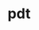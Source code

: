 ---
title: "pdt"
layout: cache
categories: [package, develop-2024-01-28]
meta: {"versions": ["3.25.2"], "compilers": ["cce@=15.0.1", "gcc@=10.3.0", "gcc@=11.4.0", "gcc@=9.4.0"], "oss": ["rhel8", "sle_hpc15", "ubuntu20.04", "ubuntu22.04"], "platforms": ["linux"], "targets": ["neoverse_v1", "neoverse_v2", "ppc64le", "x86_64_v3", "x86_64_v4", "zen4"], "stacks": ["e4s", "e4s-cray-rhel", "e4s-cray-sles", "e4s-neoverse-v2", "e4s-neoverse_v1", "e4s-power", "e4s-rocm-external", "root"], "num_specs": 6, "num_specs_by_stack": {"root": 6, "e4s-cray-rhel": 1, "e4s-cray-sles": 1, "e4s-neoverse_v1": 1, "e4s-power": 1, "e4s-rocm-external": 1, "e4s": 1, "e4s-neoverse-v2": 1}}
spec_details: [{"hash": "ioyyd45bbghwyuax5kb5hsedsb2evxw5", "compiler": "cce@=15.0.1", "versions": ["3.25.2"], "os": "rhel8", "platform": "linux", "target": "zen4", "variants": ["build_system=autotools", "patches=113fca0", "~pic"], "stacks": ["root", "e4s-cray-rhel"], "size": "-", "tarball": "https://binaries.spack.io/releases/develop-2024-01-28/build_cache/linux-rhel8-zen4/cce-15.0.1/pdt-3.25.2/linux-rhel8-zen4-cce-15.0.1-pdt-3.25.2-ioyyd45bbghwyuax5kb5hsedsb2evxw5.spack"}, {"hash": "yhajegssqprk4dxltlefwg7ljtvvqriv", "compiler": "gcc@=10.3.0", "versions": ["3.25.2"], "os": "sle_hpc15", "platform": "linux", "target": "x86_64_v4", "variants": ["build_system=autotools", "~pic"], "stacks": ["root", "e4s-cray-sles"], "size": "-", "tarball": "https://binaries.spack.io/releases/develop-2024-01-28/build_cache/linux-sle_hpc15-x86_64_v4/gcc-10.3.0/pdt-3.25.2/linux-sle_hpc15-x86_64_v4-gcc-10.3.0-pdt-3.25.2-yhajegssqprk4dxltlefwg7ljtvvqriv.spack"}, {"hash": "4m7zmbokwco23hrbllic7xzjd2z4z3c5", "compiler": "gcc@=11.4.0", "versions": ["3.25.2"], "os": "ubuntu20.04", "platform": "linux", "target": "neoverse_v1", "variants": ["build_system=autotools", "~pic"], "stacks": ["e4s-neoverse_v1", "root"], "size": "-", "tarball": "https://binaries.spack.io/releases/develop-2024-01-28/build_cache/linux-ubuntu20.04-neoverse_v1/gcc-11.4.0/pdt-3.25.2/linux-ubuntu20.04-neoverse_v1-gcc-11.4.0-pdt-3.25.2-4m7zmbokwco23hrbllic7xzjd2z4z3c5.spack"}, {"hash": "6hncbcwj66y2kuhxveheihmi7rtwkgc2", "compiler": "gcc@=9.4.0", "versions": ["3.25.2"], "os": "ubuntu20.04", "platform": "linux", "target": "ppc64le", "variants": ["build_system=autotools", "~pic"], "stacks": ["root", "e4s-power"], "size": "-", "tarball": "https://binaries.spack.io/releases/develop-2024-01-28/build_cache/linux-ubuntu20.04-ppc64le/gcc-9.4.0/pdt-3.25.2/linux-ubuntu20.04-ppc64le-gcc-9.4.0-pdt-3.25.2-6hncbcwj66y2kuhxveheihmi7rtwkgc2.spack"}, {"hash": "tpae46bpjvj2e6uzfffywwf7hjik464x", "compiler": "gcc@=11.4.0", "versions": ["3.25.2"], "os": "ubuntu20.04", "platform": "linux", "target": "x86_64_v3", "variants": ["build_system=autotools", "~pic"], "stacks": ["e4s-rocm-external", "root", "e4s"], "size": "-", "tarball": "https://binaries.spack.io/releases/develop-2024-01-28/build_cache/linux-ubuntu20.04-x86_64_v3/gcc-11.4.0/pdt-3.25.2/linux-ubuntu20.04-x86_64_v3-gcc-11.4.0-pdt-3.25.2-tpae46bpjvj2e6uzfffywwf7hjik464x.spack"}, {"hash": "y4flxk5dxrlt2m2sfkl5gujj2jxapk3k", "compiler": "gcc@=11.4.0", "versions": ["3.25.2"], "os": "ubuntu22.04", "platform": "linux", "target": "neoverse_v2", "variants": ["build_system=autotools", "~pic"], "stacks": ["e4s-neoverse-v2", "root"], "size": "-", "tarball": "https://binaries.spack.io/releases/develop-2024-01-28/build_cache/linux-ubuntu22.04-neoverse_v2/gcc-11.4.0/pdt-3.25.2/linux-ubuntu22.04-neoverse_v2-gcc-11.4.0-pdt-3.25.2-y4flxk5dxrlt2m2sfkl5gujj2jxapk3k.spack"}]
---
